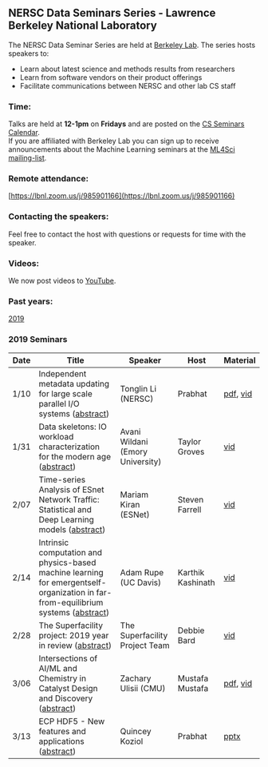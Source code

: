 ## NERSC Data Seminars Series - Lawrence Berkeley National Laboratory

The NERSC Data Seminar Series are held at [Berkeley Lab](https://www.lbl.gov/). The series hosts speakers to:
- Learn about latest science and methods results from researchers
- Learn from software vendors on their product offerings
- Facilitate communications between NERSC and other lab CS staff
  
### Time:
Talks are held at **12-1pm** on **Fridays** and are posted on the [CS Seminars Calendar](https://www.nersc.gov/events/cs-seminars/).  
If you are affiliated with Berkeley Lab you can sign up to receive announcements about the Machine Learning seminars at the [ML4Sci mailing-list](https://groups.google.com/a/lbl.gov/forum/#!forum/ml4sci).
 

### Remote attendance:
[https://lbnl.zoom.us/j/985901166](https://lbnl.zoom.us/j/985901166)
 
### Contacting the speakers:
Feel free to contact the host with questions or requests for time with the speaker.

### Videos: 
We now post videos to [YouTube](https://www.youtube.com/playlist?list=PL20S5EeApOSvkewFIuz2scAEkbnBIlzYy).

### Past years: 
[2019](2019.md)

### 2019 Seminars
|Date |Title                |Speaker                 |Host               |Material       |
|-----|---------------------|------------------------|-------------------|-------------|
|1/10 |Independent metadata updating for large scale parallel I/O systems ([abstract](abstracts/2020-01-10.md))|Tonglin Li (NERSC)  |Prabhat   |[pdf][1], [vid][2]|
|1/31 |Data skeletons: IO workload characterization for the modern age    ([abstract](abstracts/2020-01-31.md))|Avani Wildani (Emory University)|Taylor Groves  | [vid][3]|
|2/07 |Time-series Analysis of ESnet Network Traffic: Statistical and Deep Learning models ([abstract](abstracts/2020-02-07.md))|Mariam Kiran (ESNet)|Steven Farrell  | [vid][4]|
|2/14 |Intrinsic computation and physics-based machine learning for emergentself-organization in far-from-equilibrium systems ([abstract](abstracts/2020-02-14.md))|Adam Rupe (UC Davis)|Karthik Kashinath| [vid][5]|
|2/28 |The Superfacility project: 2019 year in review ([abstract](abstracts/2020-02-28.md)) | The Superfacility Project Team| Debbie Bard| [vid][9]|
|3/06 |Intersections of AI/ML and Chemistry in Catalyst Design and Discovery ([abstract](abstracts/2020-03-06.md))|Zachary Ulisii (CMU)|Mustafa Mustafa| [pdf][6], [vid][7]|
|3/13 |ECP HDF5 - New features and applications ([abstract](abstracts/2020-03-13.md))|Quincey Koziol|Prabhat| [pptx][8]|

[1]: https://drive.google.com/file/d/0B_vRw1QFsEicQVRuUDJpWmNFS3ZfRmNyc3pIbGFpeVdnWHZ3/view?usp=sharing
[2]: https://www.youtube.com/watch?v=f2pZ6vIKCnQ&list=PL20S5EeApOSvkewFIuz2scAEkbnBIlzYy&index=2
[3]: https://www.youtube.com/watch?v=1lvpEwIlk_8&list=PL20S5EeApOSvkewFIuz2scAEkbnBIlzYy&index=1
[4]: https://www.youtube.com/watch?v=CJp_oXcgerU&list=PL20S5EeApOSvkewFIuz2scAEkbnBIlzYy&index=7
[5]: https://www.youtube.com/watch?v=gjx2jm25gHs&list=PL20S5EeApOSvkewFIuz2scAEkbnBIlzYy&index=2&t=0s
[6]: https://drive.google.com/file/d/12FrB5KhGKAMjgIprbfJqE3J5y1whuWMT/view?usp=sharing
[7]: https://www.youtube.com/watch?v=cThCoWQn4-o&list=PL20S5EeApOSvkewFIuz2scAEkbnBIlzYy&index=2&t=0s
[8]: https://drive.google.com/file/d/1-R83QfIeZmByV-U1rqxHxFgh15WuMuJC/view
[9]: https://www.youtube.com/watch?v=tcQGohF9DCg&list=PL20S5EeApOSvkewFIuz2scAEkbnBIlzYy&index=3
